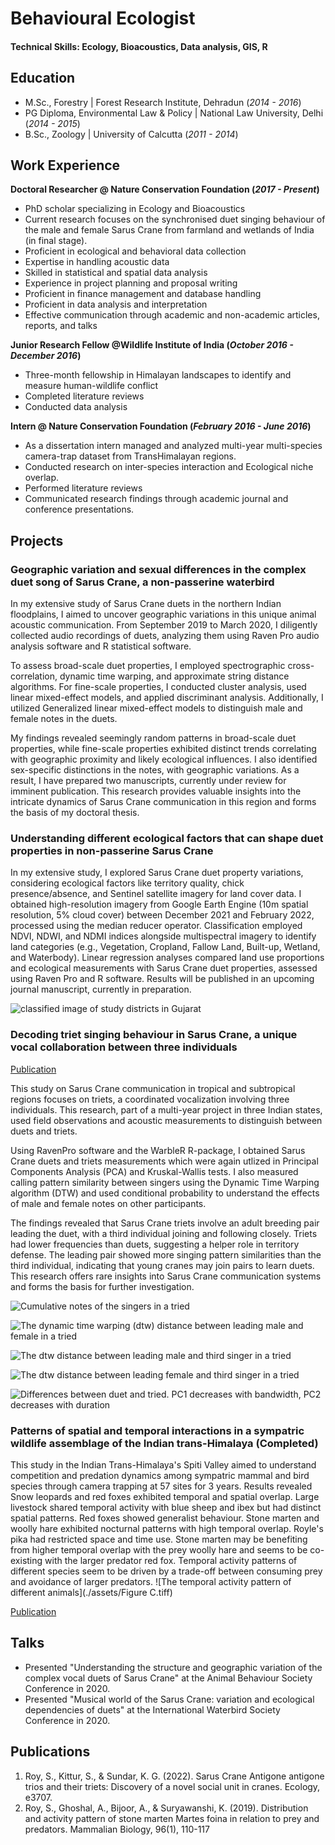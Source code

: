 # Behavioural Ecologist

#### Technical Skills: Ecology, Bioacoustics, Data analysis, GIS, R

## Education
- M.Sc., Forestry	| Forest Research Institute, Dehradun (_2014 - 2016_)	 			        		
- PG Diploma, Environmental Law & Policy	| National Law University, Delhi (_2014 - 2015_)	 		
- B.Sc., Zoology | University of Calcutta (_2011 - 2014_)

## Work Experience
**Doctoral Researcher @ Nature Conservation Foundation (_2017 - Present_)**
- PhD scholar specializing in Ecology and Bioacoustics
- Current research focuses on the synchronised duet singing behaviour of the male and female Sarus Crane from farmland and wetlands of India (in final stage).  
- Proficient in ecological and behavioral data collection
- Expertise in handling acoustic data
- Skilled in statistical and spatial data analysis
- Experience in project planning and proposal writing
- Proficient in finance management and database handling
- Proficient in data analysis and interpretation
- Effective communication through academic and non-academic articles, reports, and talks

**Junior Research Fellow @Wildlife Institute of India (_October 2016 - December 2016_)**
- Three-month fellowship in Himalayan landscapes to identify and measure human-wildlife conflict
- Completed literature reviews
- Conducted data analysis

**Intern @ Nature Conservation Foundation (_February 2016 - June 2016_)**
- As a dissertation intern managed and analyzed multi-year multi-species camera-trap dataset from TransHimalayan regions.
- Conducted research on inter-species interaction and Ecological niche overlap.
- Performed literature reviews
- Communicated research findings through academic journal and conference presentations.
  
## Projects
### Geographic variation and sexual differences in the complex duet song of Sarus Crane, a non-passerine waterbird

In my extensive study of Sarus Crane duets in the northern Indian floodplains, I aimed to uncover geographic variations in this unique animal acoustic communication. From September 2019 to March 2020, I diligently collected audio recordings of duets, analyzing them using Raven Pro audio analysis software and R statistical software.

To assess broad-scale duet properties, I employed spectrographic cross-correlation, dynamic time warping, and approximate string distance algorithms. For fine-scale properties, I conducted cluster analysis, used linear mixed-effect models, and applied discriminant analysis. Additionally, I utilized Generalized linear mixed-effect models to distinguish male and female notes in the duets.

My findings revealed seemingly random patterns in broad-scale duet properties, while fine-scale properties exhibited distinct trends correlating with geographic proximity and likely ecological influences. I also identified sex-specific distinctions in the notes, with geographic variations. As a result, I have prepared two manuscripts, currently under review for imminent publication. This research provides valuable insights into the intricate dynamics of Sarus Crane communication in this region and forms the basis of my doctoral thesis. 


### Understanding different ecological factors that can shape duet properties in non-passerine Sarus Crane

In my extensive study, I explored Sarus Crane duet property variations, considering ecological factors like territory quality, chick presence/absence, and Sentinel satellite imagery for land cover data. I obtained high-resolution imagery from Google Earth Engine (10m spatial resolution, 5% cloud cover) between December 2021 and February 2022, processed using the median reducer operator. Classification employed NDVI, NDWI, and NDMI indices alongside multispectral imagery to identify land categories (e.g., Vegetation, Cropland, Fallow Land, Built-up, Wetland, and Waterbody). Linear regression analyses compared land use proportions and ecological measurements with Sarus Crane duet properties, assessed using Raven Pro and R software. Results will be published in an upcoming journal manuscript, currently in preparation.

![classified image of study districts in Gujarat](./assets/gujarat_classification_buffered_lowsize.jpeg)

### Decoding triet singing behaviour in Sarus Crane, a unique vocal collaboration between three individuals
[Publication](https://esajournals.onlinelibrary.wiley.com/doi/abs/10.1002/ecy.3707)

This study on Sarus Crane communication in tropical and subtropical regions focuses on triets, a coordinated vocalization involving three individuals. This research, part of a multi-year project in three Indian states, used field observations and acoustic measurements to distinguish between duets and triets.

Using RavenPro software and the WarbleR R-package, I obtained Sarus Crane duets and triets measurements which were again utlized in Principal Components Analysis (PCA) and Kruskal-Wallis tests. I also measured calling pattern similarity between singers using the Dynamic Time Warping algorithm (DTW) and used conditional probability to understand the effects of male and female notes on other participants.

The findings revealed that Sarus Crane triets involve an adult breeding pair leading the duet, with a third individual joining and following closely. Triets had lower frequencies than duets, suggesting a helper role in territory defense. The leading pair showed more singing pattern similarities than the third individual, indicating that young cranes may join pairs to learn duets. This research offers rare insights into Sarus Crane communication systems and forms the basis for further investigation.

![Cumulative notes of the singers in a tried](./assets/trietcumcall.jpeg)

![The dynamic time warping (dtw) distance between leading male and female in a tried](./assets/dtwtwowayMF.jpeg)

![The dtw  distance between leading male and third singer in a tried](./assets/dtwtwowayME.jpeg)

![The dtw distance between leading female and third singer in a tried](./assets/dtwtwowayFE.jpeg)

![Differences between duet and tried. PC1 decreases with bandwidth, PC2 decreases with duration](./assets/pcatrio1-2.tiff)

### Patterns of spatial and temporal interactions in a sympatric wildlife assemblage of the Indian trans-Himalaya (Completed)

This study in the Indian Trans-Himalaya's Spiti Valley aimed to understand competition and predation dynamics among sympatric mammal and bird species through camera trapping at 57 sites for 3 years. Results revealed Snow leopards and red foxes exhibited temporal and spatial overlap. Large livestock shared temporal activity with blue sheep and ibex but had distinct spatial patterns. Red foxes showed generalist behaviour. Stone marten and woolly hare exhibited nocturnal patterns with high temporal overlap. Royle's pika had restricted space and time use. Stone marten may be benefiting from higher temporal overlap with the prey woolly hare and seems to be co-existing with the larger predator red fox. Temporal activity patterns of different species seem to be driven by a trade-off between consuming prey and avoidance of larger predators.
![The temporal activity pattern of different animals](./assets/Figure C.tiff)

[Publication](https://link.springer.com/article/10.1016/j.mambio.2018.09.013)

## Talks
- Presented "Understanding the structure and geographic variation of the complex vocal duets of Sarus Crane" at the     Animal Behaviour Society Conference in 2020.
- Presented "Musical world of the Sarus Crane: variation and ecological dependencies of duets" at the International     Waterbird Society Conference in 2020.

## Publications
1. Roy, S., Kittur, S., & Sundar, K. G. (2022). Sarus Crane Antigone antigone trios and
their triets: Discovery of a novel social unit in cranes. Ecology, e3707.
2. Roy, S., Ghoshal, A., Bijoor, A., & Suryawanshi, K. (2019). Distribution and activity
pattern of stone marten Martes foina in relation to prey and predators. Mammalian
Biology, 96(1), 110-117

